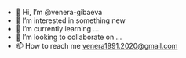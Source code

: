 - 👋 Hi, I’m @venera-gibaeva
- 👀 I’m interested in something new
- 🌱 I’m currently learning ...
- 💞️ I’m looking to collaborate on ...
- 📫 How to reach me venera1991.2020@gmail.com

<!---
venera-gibaeva/venera-gibaeva is a ✨ special ✨ repository because its `README.md` (this file) appears on your GitHub profile.
You can click the Preview link to take a look at your changes.
--->
